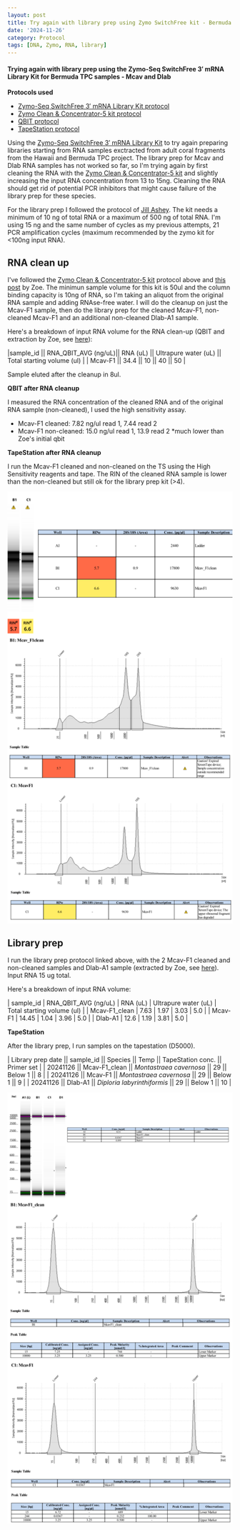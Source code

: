 ```yaml
---
layout: post
title: Try again with library prep using Zymo SwitchFree kit - Bermuda TPC samples - 112624
date: '2024-11-26'
category: Protocol
tags: [DNA, Zymo, RNA, library]
---
```


#### Trying again with library prep using the Zymo-Seq SwitchFree 3′ mRNA Library Kit for Bermuda TPC samples - Mcav and Dlab 

**Protocols used**
- [Zymo-Seq SwitchFree 3′ mRNA Library Kit protocol](https://github.com/FScucchia-LabNotebooks/FScucchia_Putnam_Lab_Notebook/blob/master/protocols/_r3008_r3009__zymo_seq_switchfree_3_mrna_library_kit.pdf)
- [Zymo Clean & Concentrator-5 kit protocol](https://github.com/FScucchia-LabNotebooks/FScucchia_Putnam_Lab_Notebook/blob/master/protocols/_r1013_r1014_r1015_r1016_rna_clean_concentrator-5.pdf)
- [QBIT protocol](https://github.com/meschedl/MESPutnam_Open_Lab_Notebook/blob/master/_posts/2019-03-08-Qubit-Protocol.md)
- [TapeStation protocol](https://github.com/FScucchia-LabNotebooks/FScucchia_Putnam_Lab_Notebook/blob/master/protocols/ScreenTape_HSRNA_QG.pdf)


Using the [Zymo-Seq SwitchFree 3′ mRNA Library Kit](https://www.zymoresearch.com/products/zymo-seq-switchfree-3-mrna-library-kit) to try again preparing libraries starting from RNA samples exctracted from adult coral fragments from the Hawaii and Bermuda TPC project. The library prep for Mcav and Dlab RNA samples has not worked so far, so I'm trying again by first cleaning the RNA with the [Zymo Clean & Concentrator-5 kit](https://www.zymoresearch.com/products/rna-clean-concentrator-5) and slightly increasing the input RNA concentration from 13 to 15ng.
Cleaning the RNA should get rid of potential PCR inhibitors that might cause failure of the library prep for these species.

For the library prep I followed the protocol of [Jill Ashey](https://github.com/JillAshey/JillAshey_Putnam_Lab_Notebook/blob/master/_posts/2024-03-29-Zymo-SwitchFree.md).
The kit needs a minimum of 10 ng of total RNA or a maximum of 500 ng of total RNA. I'm using 15 ng and the same number of cycles as my previous attempts, 21 PCR amplification cycles (maximum recommended by the zymo kit for <100ng input RNA).

## RNA clean up
I've followed the [Zymo Clean & Concentrator-5 kit](https://www.zymoresearch.com/products/rna-clean-concentrator-5) protocol above and [this post](https://zdellaert.github.io/ZD_Putnam_Lab_Notebook/Pooling-and-Concentrating-RNA-Clean-Concentrate-2023-05-05/) by Zoe. The minimun sample volume for this kit is 50ul and the column binding capacity is 10ng of RNA, so I'm taking an aliquot from the original RNA sample and adding RNAse-free water.
I will do the cleanup on just the Mcav-F1 sample, then do the library prep for the cleaned Mcav-F1, non-cleaned Mcav-F1 and an additional non-cleaned Dlab-A1 sample.

Here's a breakdown of input RNA volume for the RNA clean-up (QBIT and extraction by Zoe, see [here](https://zdellaert.github.io/ZD_Putnam_Lab_Notebook/ENCORE-RNA-DNA-Extractions-2023-04-06/)):

|sample_id   || RNA_QBIT_AVG (ng/uL)|| RNA (uL) || Ultrapure water (uL) || Total starting volume (ul) |
| Mcav-F1       || 34.4     ||     10      ||   40                 || 50                        |

Sample eluted after the cleanup in 8ul.

**QBIT after RNA cleanup**

I measured the RNA concentration of the cleaned RNA and of the original RNA sample (non-cleaned), I used the high sensitivity assay.

- Mcav-F1 cleaned: 7.82 ng/ul read 1, 7.44 read 2
- Mcav-F1 non-cleaned: 15.0 ng/ul read 1, 13.9 read 2 *much lower than Zoe's initial qbit

**TapeStation after RNA cleanup**

I run the Mcav-F1 cleaned and non-cleaned on the TS using the High Sensitivity reagents and tape. 
The RIN of the cleaned RNA sample is lower than the non-cleaned but still ok for the library prep kit (>4).

![LibraryPrepZymo4.png](https://github.com/FScucchia-LabNotebooks/FScucchia_Putnam_Lab_Notebook/blob/master/images/LibraryPrepZymo4.png?raw=true)


## Library prep
I run the library prep protocol linked above, with the 2 Mcav-F1 cleaned and non-cleaned samples and Dlab-A1 sample (extracted by Zoe, see [here](https://zdellaert.github.io/ZD_Putnam_Lab_Notebook/ENCORE-RNA-DNA-Extractions-2023-01-18/)).
Input RNA 15 ug total.

Here's a breakdown of input RNA volume:

| sample_id | RNA_QBIT_AVG (ng/uL) | RNA (uL) | Ultrapure water (uL) | Total starting volume (ul) |
| Mcav-F1_clean | 7.63           | 1.97     | 3.03                  | 5.0                        |
| Mcav-F1 | 14.45           | 1.04      | 3.96                  | 5.0                        |
| Dlab-A1 | 12.6            | 1.19     | 3.81                  | 5.0                        |


**TapeStation**

After the library prep, I run samples on the tapestation (D5000).

| Library prep date  || sample_id  ||     Species            || Temp   ||    TapeStation conc.     ||   Primer set  |
| 20241126  ||  Mcav-F1_clean    || *Montastraea cavernosa*          || 29       ||    Below 1          ||  8  |
| 20241126  ||  Mcav-F1   || *Montastraea cavernosa*          || 29     ||   Below 1         ||  9  |
| 20241126  ||  Dlab-A1   || *Diploria labyrinthiformis*          || 29     ||   Below 1        ||  10  |


![LibraryPrepZymo5.png](https://github.com/FScucchia-LabNotebooks/FScucchia_Putnam_Lab_Notebook/blob/master/images/LibraryPrepZymo5.png?raw=true)
